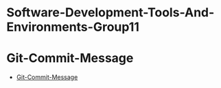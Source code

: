 # Software-Development-Tools-And-Environments-Group11
# Git-Commit-Message
* [Git-Commit-Message](https://github.com/armphanu/Software-Development-Tools-And-Environments-Group11/wiki/Git-Commit-Message)
